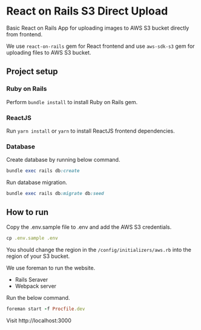 # React on Rails S3 Direct Upload

Basic React on Rails App for uploading images to AWS S3 bucket directly from frontend.

We use `react-on-rails` gem for React frontend and use `aws-sdk-s3` gem for uploading files to AWS S3 bucket.

## Project setup
 ### Ruby on Rails
Perform `bundle install` to install Ruby on Rails gem.
### ReactJS 
Run `yarn install` or `yarn` to install ReactJS frontend dependencies.

### Database
Create database by running below command.
```ruby
bundle exec rails db:create
```
Run database migration.
````ruby
bundle exec rails db:migrate db:seed
````


## How to run
Copy the .env.sample file to .env and add the AWS S3 credentials.
```ruby
cp .env.sample .env
```

You should change the region in the `/config/initializers/aws.rb` into the region of your S3 bucket.
 
We use foreman to run the website.
- Rails Seraver
- Webpack server

Run the below command.
```ruby
foreman start -f Procfile.dev
```

Visit http://localhost:3000
